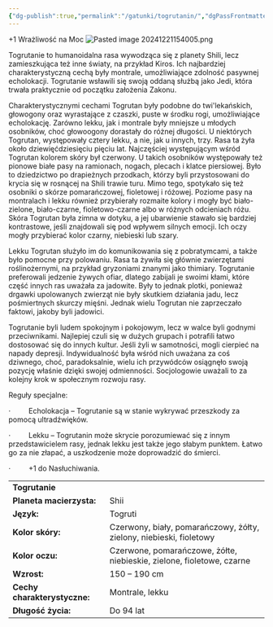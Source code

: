 ```yaml
---
{"dg-publish":true,"permalink":"/gatunki/togrutanin/","dgPassFrontmatter":true}
---
```


+1 Wrażliwość na Moc
![Pasted image 20241221154005.png](/img/user/Obrazy/Pasted%20image%2020241221154005.png)

Togrutanie to humanoidalna rasa wywodząca się z planety Shili, lecz zamieszkująca też inne światy, na przykład Kiros. Ich najbardziej charakterystyczną cechą były montrale, umożliwiające zdolność pasywnej echolokacji. Togrutanie wsławili się swoją oddaną służbą jako Jedi, która trwała praktycznie od początku założenia Zakonu.

Charakterystycznymi cechami Togrutan były podobne do twi'lekańskich, głowogony oraz wyrastające z czaszki, puste w środku rogi, umożliwiające echolokację. Zarówno lekku, jak i montrale były mniejsze u młodych osobników, choć głowoogony dorastały do różnej długości. U niektórych Togrutan, występowały cztery lekku, a nie, jak u innych, trzy. Rasa ta żyła około dziewięćdziesięciu pięciu lat. Najczęściej występującym wśród Togrutan kolorem skóry był czerwony. U takich osobników występowały też pionowe białe pasy na ramionach, nogach, plecach i klatce piersiowej. Było to dziedzictwo po drapieżnych przodkach, którzy byli przystosowani do krycia się w rosnącej na Shili trawie turu. Mimo tego, spotykało się też osobniki o skórze pomarańczowej, fioletowej i różowej. Poziome pasy na montralach i lekku również przybierały rozmaite kolory i mogły być biało-zielone, biało-czarne, fioletowo-czarne albo w różnych odcieniach różu. Skóra Togrutan była zimna w dotyku, a jej ubarwienie stawało się bardziej kontrastowe, jeśli znajdowali się pod wpływem silnych emocji. Ich oczy mogły przybierać kolor czarny, niebieski lub szary.

  

Lekku Togrutan służyło im do komunikowania się z pobratymcami, a także było pomocne przy polowaniu. Rasa ta żywiła się głównie zwierzętami roślinożernymi, na przykład gryzoniami znanymi jako thimiary. Togrutanie preferowali jedzenie żywych ofiar, dlatego zabijali je swoimi kłami, które część innych ras uważała za jadowite. Były to jednak plotki, ponieważ drgawki upolowanych zwierząt nie były skutkiem działania jadu, lecz pośmiertnych skurczy mięśni. Jednak wielu Togrutan nie zaprzeczało faktowi, jakoby byli jadowici.

Togrutanie byli ludem spokojnym i pokojowym, lecz w walce byli godnymi przeciwnikami. Najlepiej czuli się w dużych grupach i potrafili łatwo dostosować się do innych kultur. Jeśli żyli w samotności, mogli cierpieć na napady depresji. Indywidualność była wśród nich uważana za coś dziwnego, choć, paradoksalnie, wielu ich przywódców osiągnęło swoją pozycję właśnie dzięki swojej odmienności. Socjologowie uważali to za kolejny krok w społecznym rozwoju rasy.

Reguły specjalne:

·         Echolokacja – Togrutanie są w stanie wykrywać przeszkody za pomocą ultradźwięków.

·         Lekku – Togrutanin może skrycie porozumiewać się z innym przedstawicielem rasy, jednak lekku jest także jego słabym punktem. Łatwo go za nie złapać, a uszkodzenie może doprowadzić do śmierci.

·         +1 do Nasłuchiwania.

|   |   |
|---|---|
|**Togrutanie**|   |
|**Planeta macierzysta:**|Shii|
|**Język:**|Togruti|
|**Kolor skóry:**|Czerwony, biały, pomarańczowy, żółty, zielony, niebieski, fioletowy|
|**Kolor oczu:**|Czerwone, pomarańczowe, żółte, niebieskie, zielone, fioletowe, czarne|
|**Wzrost:**|150 – 190 cm|
|**Cechy charakterystyczne:**|Montrale, lekku|
|**Długość życia:**|Do 94 lat|